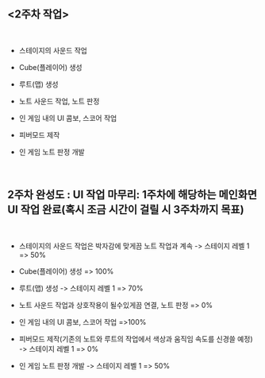 ## <2주차 작업>
<br>

- 스테이지의 사운드 작업

- Cube(플레이어) 생성

- 루트(맵) 생성

- 노트 사운드 작업, 노트 판정

- 인 게임 내의 UI 콤보, 스코어 작업

- 피버모드 제작

- 인 게임 노트 판정 개발
<br>

## 2주차 완성도 : UI 작업 마무리: 1주차에 해당하는 메인화면 UI 작업 완료(혹시 조금 시간이 걸릴 시 3주차까지 목표)
<br>


- 스테이지의 사운드 작업은 박자감에 맞게끔 노트 작업과 계속 -> 스테이지 레벨 1 => 50%

- Cube(플레이어) 생성  => 100%

- 루트(맵) 생성 -> 스테이지 레벨 1  => 70%

- 노트 사운드 작업과 상호작용이 될수있게끔 연결, 노트 판정  => 0%

- 인 게임 내의 UI 콤보, 스코어 작업  =>100%

- 피버모드 제작(기존의 노트와 루트의 작업에서 색상과 움직임 속도를 신경쓸 예정) -> 스테이지 레벨 1  => 0%

- 인 게임 노트 판정 개발 -> 스테이지 레벨 1  => 50%
<br>
